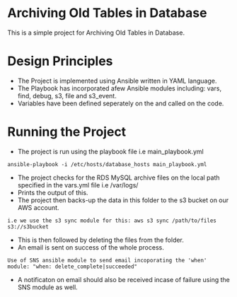 # Archiving Old Tables in Database
This is a simple project for Archiving Old Tables in Database.
# Design Principles
- The Project is implemented using Ansible written in YAML language.
- The Playbook has incorporated afew Ansible modules including: vars, find, debug, s3, file and s3_event.
- Variables have been defined seperately on the and called on the code.
# Running the Project
- The project is run using the playbook file i.e main_playbook.yml
```
ansible-playbook -i /etc/hosts/database_hosts main_playbook.yml
```
- The project checks for the RDS MySQL archive files on the local path specified in the vars.yml file i.e /var/logs/
- Prints the output of this.
- The project then backs-up the data in this folder to the s3 bucket on our AWS account.
```
i.e we use the s3 sync module for this: aws s3 sync /path/to/files s3://s3bucket
```
- This is then followed by deleting the files from the folder.
- An email is sent on success of the whole process.
```
Use of SNS ansible module to send email incoporating the 'when' module: "when: delete_complete|succeeded"
```
- A notificaton on email should also be received incase of failure using the SNS module as well.

